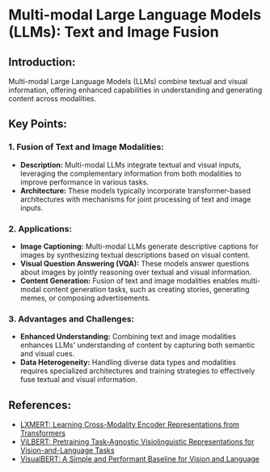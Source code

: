 # Multi-modal Large Language Models (LLMs): Text and Image Fusion

## Introduction:
Multi-modal Large Language Models (LLMs) combine textual and visual information, offering enhanced capabilities in understanding and generating content across modalities. 

## Key Points:

### 1. Fusion of Text and Image Modalities:
- **Description:** Multi-modal LLMs integrate textual and visual inputs, leveraging the complementary information from both modalities to improve performance in various tasks.
- **Architecture:** These models typically incorporate transformer-based architectures with mechanisms for joint processing of text and image inputs.

### 2. Applications:
- **Image Captioning:** Multi-modal LLMs generate descriptive captions for images by synthesizing textual descriptions based on visual content.
- **Visual Question Answering (VQA):** These models answer questions about images by jointly reasoning over textual and visual information.
- **Content Generation:** Fusion of text and image modalities enables multi-modal content generation tasks, such as creating stories, generating memes, or composing advertisements.

### 3. Advantages and Challenges:
- **Enhanced Understanding:** Combining text and image modalities enhances LLMs' understanding of content by capturing both semantic and visual cues.
- **Data Heterogeneity:** Handling diverse data types and modalities requires specialized architectures and training strategies to effectively fuse textual and visual information.

## References:
- [LXMERT: Learning Cross-Modality Encoder Representations from Transformers](https://arxiv.org/abs/1908.07490)
- [ViLBERT: Pretraining Task-Agnostic Visiolinguistic Representations for Vision-and-Language Tasks](https://arxiv.org/abs/1908.02265)
- [VisualBERT: A Simple and Performant Baseline for Vision and Language](https://arxiv.org/abs/1908.03557)

